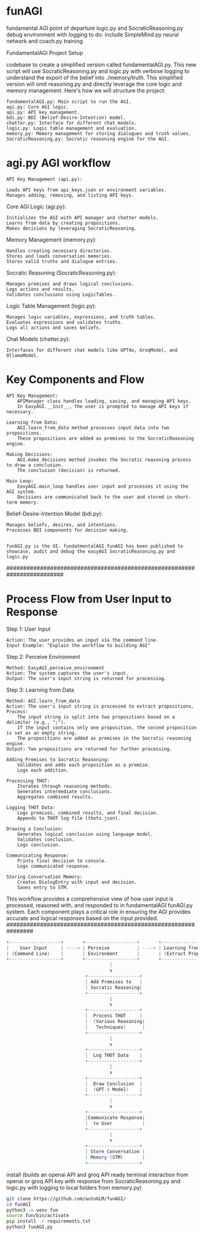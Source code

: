 # funAGI
fundamental AGI point of departure logic.py and SocraticReasoning.py
debug environment with logging
to do: include SimpleMind.py neural network and coach.py training

FundamentalAGI Project Setup

codebase to create a simplified version called fundamentalAGI.py. This new script will use SocraticReasoning.py and logic.py with verbose logging to understand the export of the belief into ./memory/truth. This simplified version will omit reasoning.py and directly leverage the core logic and memory management. Here's how we will structure the project:

    fundamentalAGI.py: Main script to run the AGI.
    agi.py: Core AGI logic.
    api.py: API key management.
    bdi.py: BDI (Belief-Desire-Intention) model.
    chatter.py: Interface for different chat models.
    logic.py: Logic table management and evaluation.
    memory.py: Memory management for storing dialogues and truth values.
    SocraticReasoning.py: Socratic reasoning engine for the AGI.

# agi.py AGI workflow

    API Key Management (api.py):

    Loads API keys from api_keys.json or environment variables.
    Manages adding, removing, and listing API keys.

Core AGI Logic (agi.py):

    Initializes the AGI with API manager and chatter models.
    Learns from data by creating propositions.
    Makes decisions by leveraging SocraticReasoning.

Memory Management (memory.py):

    Handles creating necessary directories.
    Stores and loads conversation memories.
    Stores valid truths and dialogue entries.

Socratic Reasoning (SocraticReasoning.py):

    Manages premises and draws logical conclusions.
    Logs actions and results.
    Validates conclusions using LogicTables.

Logic Table Management (logic.py):

    Manages logic variables, expressions, and truth tables.
    Evaluates expressions and validates truths.
    Logs all actions and saves beliefs.

Chat Models (chatter.py):

    Interfaces for different chat models like GPT4o, GroqModel, and OllamaModel.

# Key Components and Flow

    API Key Management:
        APIManager class handles loading, saving, and managing API keys.
        In EasyAGI.__init__, the user is prompted to manage API keys if necessary.

    Learning from Data:
        AGI.learn_from_data method processes input data into two propositions.
        These propositions are added as premises to the SocraticReasoning engine.

    Making Decisions:
        AGI.make_decisions method invokes the Socratic reasoning process to draw a conclusion.
        The conclusion (decision) is returned.

    Main Loop:
        EasyAGI.main_loop handles user input and processes it using the AGI system.
        Decisions are communicated back to the user and stored in short-term memory.


Belief-Desire-Intention Model (bdi.py):

    Manages beliefs, desires, and intentions.
    Processes BDI components for decision making.


    funAGI.py is the UI. fundatmentalAGI funAGI has been published to showcase, audit and debug the easyAGI SocraticReasoning.py and logic.py
#########################################################################
# Process Flow from User Input to Response
Step 1: User Input

    Action: The user provides an input via the command line.
    Input Example: "Explain the workflow to building AGI"

Step 2: Perceive Environment

    Method: EasyAGI.perceive_environment
    Action: The system captures the user's input.
    Output: The user's input string is returned for processing.

Step 3: Learning from Data

    Method: AGI.learn_from_data
    Action: The user's input string is processed to extract propositions.
    Process:
        The input string is split into two propositions based on a delimiter (e.g., ";").
        If the input contains only one proposition, the second proposition is set as an empty string.
        The propositions are added as premises in the Socratic reasoning engine.
    Output: Two propositions are returned for further processing.

    Adding Premises to Socratic Reasoning:
        Validates and adds each proposition as a premise.
        Logs each addition.

    Processing THOT:
        Iterates through reasoning methods.
        Generates intermediate conclusions.
        Aggregates combined results.

    Logging THOT Data:
        Logs premises, combined results, and final decision.
        Appends to THOT log file (thots.json).

    Drawing a Conclusion:
        Generates logical conclusion using language model.
        Validates conclusion.
        Logs conclusion.

    Communicating Response:
        Prints final decision to console.
        Logs communicated response.

    Storing Conversation Memory:
        Creates DialogEntry with input and decision.
        Saves entry to STM.

This workflow provides a comprehensive view of how user input is processed, reasoned with, and responded to in fundamentalAGI funAGI.py system. Each component plays a critical role in ensuring the AGI provides accurate and logical responses based on the input provided.
################################################################

```csharp
+-------------------+       +-------------------+       +---------------------+
|    User Input     | ----> | Perceive          | ----> | Learning from Data  |
| (Command Line)    |       | Environment       |       | (Extract Propositions)|
+-------------------+       +-------------------+       +---------------------+
                                      |
                                      v
                             +-------------------+
                             | Add Premises to   |
                             | Socratic Reasoning|
                             +-------------------+
                                      |
                                      v
                             +-------------------+
                             |  Process THOT     |
                             |  (Various Reasoning|
                             |   Techniques)      |
                             +-------------------+
                                      |
                                      v
                             +-------------------+
                             |  Log THOT Data    |
                             +-------------------+
                                      |
                                      v
                             +-------------------+
                             |  Draw Conclusion  |
                             |  (GPT-4 Model)    |
                             +-------------------+
                                      |
                                      v
                             +-------------------+
                             |Communicate Response|
                             |  to User           |
                             +-------------------+
                                      |
                                      v
                             +-------------------+
                             | Store Conversation |
                             | Memory (STM)       |
                             +-------------------+
```

install (builds an openai API and groq API ready terminal interaction from openai or groq API key with response from SocraticReasoning.py and logic.py with logging to local folders from memory.py)

```bash
git clone https://github.com/autoGLM/funAGI/
cd funAGI
python3 -m venv fun
source fun/bin/activate
pip install -r requirements.txt
python3 funAGI.py
```


